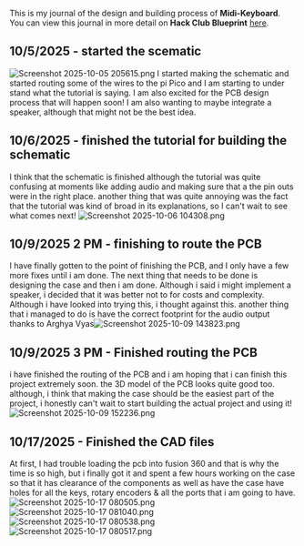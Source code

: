 <!--
  ===================    !!READ THIS NOTICE!!   ====================
  DO NOT edit this file manually. Your changes WILL BE OVERWRITTEN!
  This journal is auto generated and updated by Hack Club Blueprint.
  To edit this file, please edit your journal entries on Blueprint.
  ==================================================================
-->

This is my journal of the design and building process of **Midi-Keyboard**.  
You can view this journal in more detail on **Hack Club Blueprint** [here](https://blueprint.hackclub.com/projects/213).


## 10/5/2025 - started the scematic  

![Screenshot 2025-10-05 205615.png](https://blueprint.hackclub.com/user-attachments/blobs/redirect/eyJfcmFpbHMiOnsiZGF0YSI6NjY5LCJwdXIiOiJibG9iX2lkIn19--552f8618e6d99aae4d5cc757f0c2f8be7d41b786/Screenshot%202025-10-05%20205615.png)
I started making the schematic and started routing some of the wires to the pi Pico and I am starting to under stand what the tutorial is saying. I am also excited for the PCB design process that will happen soon! I am also wanting to maybe integrate a speaker, although that might not be the best idea.  

## 10/6/2025 - finished the tutorial for building the schematic  

I think that the schematic is finished although the tutorial was quite confusing at moments like adding audio and making sure that a the pin outs were in the right place. another thing that was quite annoying was the fact that the tutorial was kind of broad in its explanations, so I can't wait to see what comes next!
![Screenshot 2025-10-06 104308.png](https://blueprint.hackclub.com/user-attachments/blobs/redirect/eyJfcmFpbHMiOnsiZGF0YSI6NzYwLCJwdXIiOiJibG9iX2lkIn19--9e9a94db09eb61c032cea876a5ff672d8116245e/Screenshot%202025-10-06%20104308.png)
  

## 10/9/2025 2 PM - finishing to route the PCB  

I have finally gotten to the point of finishing the PCB, and I only have a few more fixes until i am done. The next thing that needs to be done is designing the case and then i am done. Although i said i might implement a speaker, i decided that it was better not to for costs and complexity. Although i have looked into trying this, i thought against this. another thing that i managed to do is have the correct footprint for the audio output thanks to Arghya Vyas![Screenshot 2025-10-09 143823.png](https://blueprint.hackclub.com/user-attachments/blobs/proxy/eyJfcmFpbHMiOnsiZGF0YSI6MTI2MCwicHVyIjoiYmxvYl9pZCJ9fQ==--2de878a83950ea2d881f1ab929bef7774d4bb6c2/Screenshot%202025-10-09%20143823.png)

  

## 10/9/2025 3 PM - Finished routing the PCB  

i have finished the routing of the PCB and i am hoping that i can finish this project extremely soon. the 3D model of the PCB looks quite good too. although, i think that making the case should be the easiest part of the project, i honestly can't wait to start building the actual project and using it!![Screenshot 2025-10-09 152236.png](https://blueprint.hackclub.com/user-attachments/blobs/proxy/eyJfcmFpbHMiOnsiZGF0YSI6MTI2NiwicHVyIjoiYmxvYl9pZCJ9fQ==--7a5b8729322077b4d4e7eddf3f628d2723b5c032/Screenshot%202025-10-09%20152236.png)
  

## 10/17/2025 - Finished the CAD files  

At first, I had trouble loading the pcb into fusion 360 and that is why the time is so high, but i finally got it and spent a few hours working on the case so that it has clearance of the components as well as have the case have holes for all the keys, rotary encoders & all the ports that i am going to have.![Screenshot 2025-10-17 080505.png](https://blueprint.hackclub.com/user-attachments/blobs/proxy/eyJfcmFpbHMiOnsiZGF0YSI6MjYzMSwicHVyIjoiYmxvYl9pZCJ9fQ==--4f660b0f1785601e40987fc0b9b24e18a8362301/Screenshot%202025-10-17%20080505.png)
![Screenshot 2025-10-17 081040.png](https://blueprint.hackclub.com/user-attachments/blobs/proxy/eyJfcmFpbHMiOnsiZGF0YSI6MjYzNCwicHVyIjoiYmxvYl9pZCJ9fQ==--1d71fa7d205e43111d3f82aaa4e031022ef475e8/Screenshot%202025-10-17%20081040.png)
![Screenshot 2025-10-17 080538.png](https://blueprint.hackclub.com/user-attachments/blobs/proxy/eyJfcmFpbHMiOnsiZGF0YSI6MjYzMiwicHVyIjoiYmxvYl9pZCJ9fQ==--1c9203eac3216ea18065e3b76e59e2850b8962db/Screenshot%202025-10-17%20080538.png)
![Screenshot 2025-10-17 080517.png](https://blueprint.hackclub.com/user-attachments/blobs/proxy/eyJfcmFpbHMiOnsiZGF0YSI6MjYzMywicHVyIjoiYmxvYl9pZCJ9fQ==--3dde0d9a382cb4e85203004bb5fff21305923a2b/Screenshot%202025-10-17%20080517.png)
  

